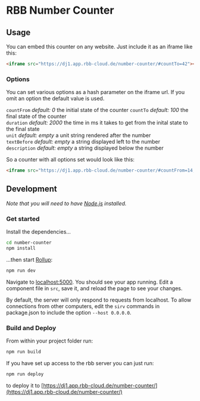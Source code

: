 # RBB Number Counter

## Usage

You can embed this counter on any website. Just include it as an iframe like this:

```html
<iframe src="https://dj1.app.rbb-cloud.de/number-counter/#countTo=42"></iframe>
```

### Options

You can set various options as a hash parameter on the iframe url.
If you omit an option the default value is used.

`countFrom` *default: 0* the initial state of the counter
`countTo` *default: 100* the final state of the counter  
`duration` *default: 2000* the time in ms it takes to get from the inital state to the final state  
`unit` *default: empty* a unit string rendered after the number  
`textBefore` *default: empty* a string displayed left to the number  
`description` *default: empty* a string displayed below the number

So a counter with all options set would look like this:

```html
<iframe src="https://dj1.app.rbb-cloud.de/number-counter/#countFrom=14,81&countTo=6,45&duration=1000&unit=Euro&textBefore=durchschnittlich&description=Angebotsmieten im Altbau aktuell und nach Mietendeckel"></iframe>
```

## Development

*Note that you will need to have [Node.js](https://nodejs.org) installed.*


### Get started

Install the dependencies...

```bash
cd number-counter
npm install
```

...then start [Rollup](https://rollupjs.org):

```bash
npm run dev
```

Navigate to [localhost:5000](http://localhost:5000). You should see your app running. Edit a component file in `src`, save it, and reload the page to see your changes.

By default, the server will only respond to requests from localhost. To allow connections from other computers, edit the `sirv` commands in package.json to include the option `--host 0.0.0.0`.


### Build and Deploy

From within your project folder run:

```bash
npm run build
```

If you have set up access to the rbb server you can just run:

```bash
npm run deploy
```
to deploy it to [https://dj1.app.rbb-cloud.de/number-counter/](https://dj1.app.rbb-cloud.de/number-counter/)
